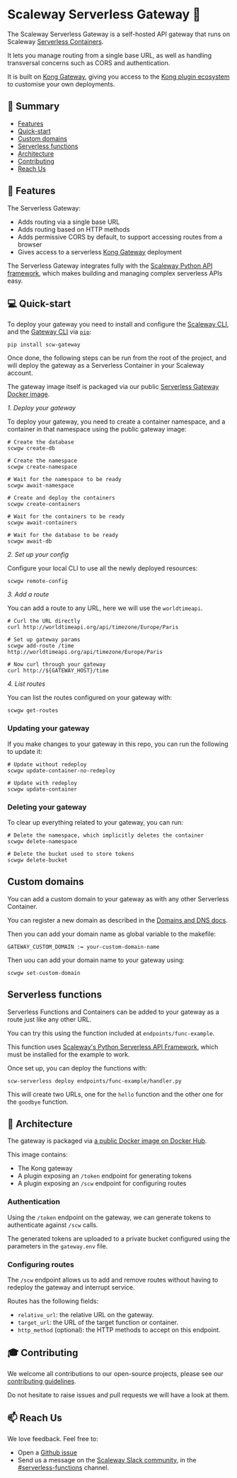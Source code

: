 # Scaleway Serverless Gateway :door:

The Scaleway Serverless Gateway is a self-hosted API gateway that runs on Scaleway [Serverless Containers](https://www.scaleway.com/en/serverless-containers/).

It lets you manage routing from a single base URL, as well as handling transversal concerns such as CORS and authentication.

It is built on [Kong Gateway](https://docs.konghq.com/gateway/latest/), giving you access to the [Kong plugin ecosystem](https://docs.konghq.com/hub/) to customise your own deployments.

## :page_with_curl: Summary

- [Features](#rocket-features)
- [Quick-start](#computer-quick-start)
- [Custom domains](#custom-domains)
- [Serverless functions](#serverless-functions)
- [Architecture](#hammer-architecture)
- [Contributing](#mortar_board-contributing)
- [Reach Us](#mailbox-reach-us)

## :rocket: Features

The Serverless Gateway:

* Adds routing via a single base URL
* Adds routing based on HTTP methods
* Adds permissive CORS by default, to support accessing routes from a browser
* Gives access to a serverless [Kong Gateway](https://docs.konghq.com/gateway/latest/) deployment

The Serverless Gateway integrates fully with the [Scaleway Python API framework](https://github.com/scaleway/serverless-api-project), which makes building and managing complex serverless APIs easy.

## :computer: Quick-start

To deploy your gateway you need to install and configure the [Scaleway CLI](https://github.com/scaleway/scaleway-cli), and the [Gateway CLI](https://pypi.org/project/scw-gateway/) via [`pip`](https://pip.pypa.io/en/stable/index.html):

```
pip install scw-gateway
```

Once done, the following steps can be run from the root of the project, and will deploy the gateway as a Serverless Container in your Scaleway account.

The gateway image itself is packaged via our public [Serverless Gateway Docker image](https://hub.docker.com/r/scaleway/serverless-gateway).

*1. Deploy your gateway*

To deploy your gateway, you need to create a container namespace, and a container in that namespace using the public gateway image:

```
# Create the database
scwgw create-db

# Create the namespace
scwgw create-namespace

# Wait for the namespace to be ready
scwgw await-namespace

# Create and deploy the containers
scwgw create-containers

# Wait for the containers to be ready
scwgw await-containers

# Wait for the database to be ready
scwgw await-db
```

*2. Set up your config*

Configure your local CLI to use all the newly deployed resources:

```
scwgw remote-config
```

*3. Add a route*

You can add a route to any URL, here we will use the `worldtimeapi`.

```
# Curl the URL directly
curl http://worldtimeapi.org/api/timezone/Europe/Paris

# Set up gateway params
scwgw add-route /time http://worldtimeapi.org/api/timezone/Europe/Paris

# Now curl through your gateway
curl http://${GATEWAY_HOST}/time
```

*4. List routes*

You can list the routes configured on your gateway with:

```
scwgw get-routes
```

### Updating your gateway

If you make changes to your gateway in this repo, you can run the following to update it:

```
# Update without redeploy
scwgw update-container-no-redeploy

# Update with redeploy
scwgw update-container
```

### Deleting your gateway

To clear up everything related to your gateway, you can run:

```
# Delete the namespace, which implicitly deletes the container
scwgw delete-namespace

# Delete the bucket used to store tokens
scwgw delete-bucket
```

## Custom domains

You can add a custom domain to your gateway as with any other Serverless Container.

You can register a new domain as described in the [Domains and DNS docs](https://www.scaleway.com/en/docs/network/domains-and-dns/quickstart/).

Then you can add your domain name as global variable to the makefile:

```
GATEWAY_CUSTOM_DOMAIN := your-custom-domain-name
```

Then uou can add your domain name to your gateway using:

```
scwgw set-custom-domain
```

## Serverless functions

Serverless Functions and Containers can be added to your gateway as a route just like any other URL.

You can try this using the function included at `endpoints/func-example`.

This function uses [Scaleway's Python Serverless API Framework](https://github.com/scaleway/serverless-api-project), which must be installed for the example to work.

Once set up, you can deploy the functions with:

```
scw-serverless deploy endpoints/func-example/handler.py
```

This will create two URLs, one for the `hello` function and the other one for the `goodbye` function.

## :hammer: Architecture

The gateway is packaged via [a public Docker image on Docker Hub](https://hub.docker.com/r/scaleway/serverless-gateway).

This image contains:

- The Kong gateway
- A plugin exposing an `/token` endpoint for generating tokens
- A plugin exposing an `/scw` endpoint for configuring routes

### Authentication

Using the `/token` endpoint on the gateway, we can generate tokens to authenticate against `/scw` calls.

The generated tokens are uploaded to a private bucket configured using the parameters in the `gateway.env` file.

### Configuring routes

The `/scw` endpoint allows us to add and remove routes without having to redeploy the gateway and interrupt service.

Routes has the following fields:

- `relative_url`: the relative URL on the gateway.
- `target_url`: the URL of the target function or container.
- `http_method` (optional): the HTTP methods to accept on this endpoint.

## :mortar_board: Contributing

We welcome all contributions to our open-source projects, please see our [contributing guidelines](./.github/CONTRIBUTING.md).

Do not hesitate to raise issues and pull requests we will have a look at them.

## :mailbox: Reach Us

We love feedback. Feel free to:

- Open a [Github issue](https://github.com/scaleway/serverless-functions-python/issues/new)
- Send us a message on the [Scaleway Slack community](https://slack.scaleway.com/), in the [#serverless-functions](https://scaleway-community.slack.com/app_redirect?channel=serverless-functions) channel.
